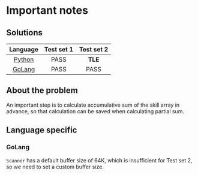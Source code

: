 # Important notes

## Solutions

|Language|Test set 1|Test set 2|
|:-:|:-:|:-:|
| [Python](training.py) | PASS | **TLE** |
| [GoLang](training.go) | PASS | PASS |

## About the problem

An important step is to calculate accumulative sum of the skill array in advance, so that calculation can be saved when calculating partial sum.

## Language specific

### GoLang

`Scanner` has a default buffer size of 64K, which is insufficient for Test set 2, so we need to set a custom buffer size.
